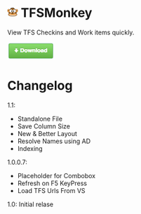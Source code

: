 ![](https://raw.githubusercontent.com/Eun/TFSMonkey/master/monkey.png) TFSMonkey
=========
View TFS Checkins and Work items quickly.

[![Download](https://raw.githubusercontent.com/Eun/TFSMonkey/master/download.png)](https://github.com/Eun/TFSMonkey/releases/download/1.1/TFSMonkey1.1.zip)


Changelog
=========
1.1:
- Standalone File
- Save Column Size
- New & Better Layout
- Resolve Names using AD
- Indexing

1.0.0.7: 

- Placeholder for Combobox
- Refresh on F5 KeyPress
- Load TFS Urls From VS

1.0: Initial relase
